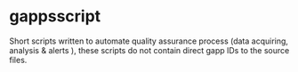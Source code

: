 # gappsscript
Short scripts written to automate quality assurance process (data acquiring, analysis &amp; alerts ), these scripts do not contain direct gapp IDs to the source files.
